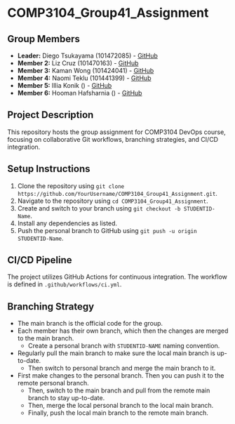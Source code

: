 # COMP3104_Group41_Assignment

## Group Members

- **Leader:** Diego Tsukayama (101472085) - [GitHub](https://github.com/DiegoHidenori)
- **Member 2:** Liz Cruz (101470163) - [GitHub](https://github.com/qanntu)
- **Member 3:** Kaman Wong (101424041) - [GitHub](https://github.com/KamanWong0317)
- **Member 4:** Naomi Teklu (101441399) - [GitHub](https://github.com/naomitek)
- **Member 5:** Illia Konik () - [GitHub](https://github.com/xxxxxx)
- **Member 6:** Hooman Hafsharnia () - [GitHub](https://github.com/ItsHooman)

## Project Description

This repository hosts the group assignment for COMP3104 DevOps course, focusing on
collaborative Git workflows, branching strategies, and CI/CD integration.

## Setup Instructions

1. Clone the repository using `git clone https://github.com/YourUsername/COMP3104_Group41_Assignment.git`.
2. Navigate to the repository using `cd COMP3104_Group41_Assignment`.
3. Create and switch to your branch using `git checkout -b STUDENTID-Name`.
4. Install any dependencies as listed.
5. Push the personal branch to GitHub using `git push -u origin STUDENTID-Name`.

## CI/CD Pipeline

The project utilizes GitHub Actions for continuous integration.
The workflow is defined in `.github/workflows/ci.yml`.

## Branching Strategy

- The main branch is the official code for the group.
- Each member has their own branch, which then the changes are merged to the main branch.
  - Create a personal branch with `STUDENTID-NAME` naming convention.
- Regularly pull the main branch to make sure the local main branch is up-to-date.
  - Then switch to personal branch and merge the main branch to it.
- First make changes to the personal branch. Then you can push it to the remote personal branch.
  - Then, switch to the main branch and pull from the remote main branch to stay up-to-date.
  - Then, merge the local personal branch to the local main branch.
  - Finally, push the local main branch to the remote main branch.
